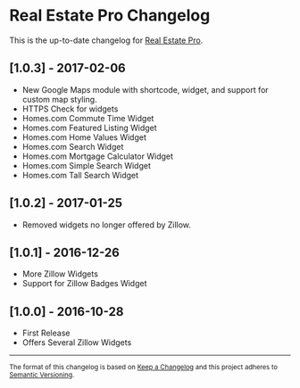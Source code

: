# Real Estate Pro Changelog
This is the up-to-date changelog for [Real Estate Pro](https://wordpress.org/plugins/re-pro/).
## [1.0.3] - 2017-02-06
- New Google Maps module with shortcode, widget, and support for custom map styling.
- HTTPS Check for widgets
- Homes.com Commute Time Widget
- Homes.com Featured Listing Widget
- Homes.com Home Values Widget
- Homes.com Search Widget
- Homes.com Mortgage Calculator Widget
- Homes.com Simple Search Widget
- Homes.com Tall Search Widget

## [1.0.2] - 2017-01-25
- Removed widgets no longer offered by Zillow.

## [1.0.1] - 2016-12-26
- More Zillow Widgets
- Support for Zillow Badges Widget

## [1.0.0] - 2016-10-28
- First Release
- Offers Several Zillow Widgets


---
<sup>The format of this changelog is based on [Keep a Changelog](http://keepachangelog.com/)
and this project adheres to [Semantic Versioning](http://semver.org/).</sub>

